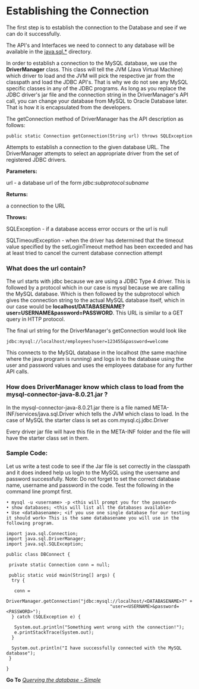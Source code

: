 # Establishing the Connection
The first step is to establish the connection to the Database and see if we can do it successfully.

The API's and Interfaces we need to connect to any database will be available in the [java.sql.*](URL 'https://docs.oracle.com/javase/8/docs/api/java/sql/package-summary.html') directory. 

In order to establish a connection to the MySQL database, we use the __DriverManager__ class. This class will tell the JVM (Java Virtual Machine) which driver to load and the JVM will pick the respective jar from the classpath and load the JDBC API's. That is why we do not see any MySQL specific classes in any of the JDBC programs. As long as you replace the JDBC driver's jar file and the connection string in the DriverManager's API call, you can change your database from MySQL to Oracle Database later. That is how it is encapsulated from the developers.

The getConnection method of DriverManager has the API description as follows:


`public static Connection getConnection(String url)
                                throws SQLException`
                                
Attempts to establish a connection to the given database URL. The DriverManager attempts to select an appropriate driver from the set of registered JDBC drivers.
	
 __Parameters:__
  
  url - a database url of the form _jdbc:subprotocol:subname_
  
__Returns:__

  a connection to the URL
  
__Throws:__

SQLException - if a database access error occurs or the url is null

SQLTimeoutException - when the driver has determined that the timeout value specified by the setLoginTimeout method has been exceeded and has at least tried to cancel the current database connection attempt
  

### What does the url contain?

The url starts with jdbc because we are using a JDBC Type 4 driver.
This is followed by a protocol which in our case is mysql because we are calling the MySQL database.
Which is then followed by the subprotocol which gives the connection string to the actual MySQL database itself, which in our case would be __localhost/DATABASENAME?user=USERNAME&password=PASSWORD__. This URL is similar to a GET query in HTTP protocol. 

The final url string for the DriverManager's getConnection would look like

`jdbc:mysql://localhost/employees?user=123455&password=welcome`

This connects to the MySQL database in the localhost (the same machine where the java program is running) and logs in to the database using the user and password values and uses the employees database for any further API calls.

### How does DriverManager know which class to load from the mysql-connector-java-8.0.21.jar ?
In the mysql-connector-java-8.0.21.jar there is a file named META-INF/services/java.sql.Driver which tells the JVM which class to load. In the case of MySQL the starter class is set as com.mysql.cj.jdbc.Driver

Every driver jar file will have this file in the META-INF folder and the file will have the starter class set in them. 


### Sample Code:
Let us write a test code to see if the Jar file is set correctly in the classpath and it does indeed help us login to the MySQL using the username and password successfully. 
Note: Do not forget to set the correct database name, username and password in the code. Test the following in the command line prompt first.

	• mysql -u <username> -p <this will prompt you for the password>
	• show databases; <this will list all the databases available>
	• Use <databasename>; <if you use one single database for our testing it should work> This is the same databasename you will use in the following program.
  
```
import java.sql.Connection;
import java.sql.DriverManager;
import java.sql.SQLException;

public class DBConnect {
 
 private static Connection conn = null;

 public static void main(String[] args) {
  try {
   
   conn =
           DriverManager.getConnection("jdbc:mysql://localhost/<DATABASENAME>?" +
                                       "user=<USERNAME>&password=<PASSWORD>");
  } catch (SQLException e) {
   
   System.out.println("Something went wrong with the connection!");
   e.printStackTrace(System.out);
  }

  System.out.println("I have successfully connected with the MySQL database");
 }

}
  ```


**Go To** *[Querying the database - Simple](simplequery.md)*
